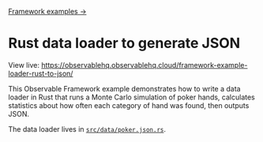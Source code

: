 [Framework examples →](../)

# Rust data loader to generate JSON

View live: <https://observablehq.observablehq.cloud/framework-example-loader-rust-to-json/>

This Observable Framework example demonstrates how to write a data loader in Rust that runs a Monte Carlo simulation of poker hands, calculates statistics about how often each category of hand was found, then outputs JSON.

The data loader lives in [`src/data/poker.json.rs`](./src/data/poker.json.rs).
